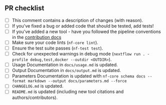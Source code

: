<!--
# nf-cmgg/structural pull request

Many thanks for contributing to nf-cmgg/structural!

Please fill in the appropriate checklist below (delete whatever is not relevant).
These are the most common things requested on pull requests (PRs).

Remember that PRs should be made against the dev branch, unless you're preparing a pipeline release.

Learn more about contributing: [CONTRIBUTING.md](https://github.com/nf-cmgg/structural/tree/master/.github/CONTRIBUTING.md)
-->

## PR checklist

- [ ] This comment contains a description of changes (with reason).
- [ ] If you've fixed a bug or added code that should be tested, add tests!
- [ ] If you've added a new tool - have you followed the pipeline conventions in the [contribution docs](https://github.com/nf-cmgg/structural/tree/master/.github/CONTRIBUTING.md)
- [ ] Make sure your code lints (`nf-core lint`).
- [ ] Ensure the test suite passes (`nf-test test`).
- [ ] Check for unexpected warnings in debug mode (`nextflow run . -profile debug,test,docker --outdir <OUTDIR>`).
- [ ] Usage Documentation in `docs/usage.md` is updated.
- [ ] Output Documentation in `docs/output.md` is updated.
- [ ] Parameters Documentation is updated with `nf-core schema docs --format markdown --output docs/parameters.md --force`
- [ ] `CHANGELOG.md` is updated.
- [ ] `README.md` is updated (including new tool citations and authors/contributors).
